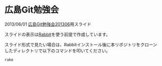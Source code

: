 # 広島Git勉強会

2013/06/01 [広島Git勉強会201306](http://local.aguuu.com/events/15354)用スライド

スライドの表示は[Rabbit](http://rabbit-shocker.org/ja/)を使う前提で作成しています。

スライド形式で見たい場合は、Rabbitインストール後に本リポジトリをクローンしたディレクトリで以下のコマンドを叩いてください。


    rake
